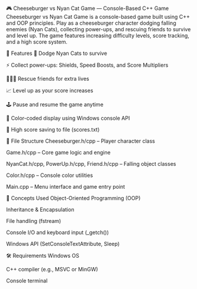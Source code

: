 🎮 Cheeseburger vs Nyan Cat Game — Console-Based C++ Game
Cheeseburger vs Nyan Cat Game is a console-based game built using C++ and OOP principles. Play as a cheeseburger character dodging falling enemies (Nyan Cats), collecting power-ups, and rescuing friends to survive and level up. The game features increasing difficulty levels, score tracking, and a high score system.

🚀 Features
👾 Dodge Nyan Cats to survive

⚡ Collect power-ups: Shields, Speed Boosts, and Score Multipliers

🧑‍🤝‍🧑 Rescue friends for extra lives

📈 Level up as your score increases

🕹️ Pause and resume the game anytime

🎨 Color-coded display using Windows console API

💾 High score saving to file (scores.txt)

📁 File Structure
Cheeseburger.h/cpp – Player character class

Game.h/cpp – Core game logic and engine

NyanCat.h/cpp, PowerUp.h/cpp, Friend.h/cpp – Falling object classes

Color.h/cpp – Console color utilities

Main.cpp – Menu interface and game entry point

🧠 Concepts Used
Object-Oriented Programming (OOP)

Inheritance & Encapsulation

File handling (fstream)

Console I/O and keyboard input (_getch())

Windows API (SetConsoleTextAttribute, Sleep)

🛠 Requirements
Windows OS

C++ compiler (e.g., MSVC or MinGW)

Console terminal
